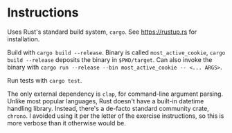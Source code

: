 # Instructions

Uses Rust's standard build system, `cargo`. See https://rustup.rs for installation.

Build with `cargo build --release`. Binary is called `most_active_cookie`, `cargo build --release` deposits the binary in `$PWD/target`. Can also invoke the binary with `cargo run --release --bin most_active_cookie -- <... ARGS>`.

Run tests with `cargo test`.

The only external dependency is `clap`, for command-line argument parsing. Unlike most popular languages, Rust doesn't have a built-in datetime handling library. Instead, there's a de-facto standard community crate, `chrono`. I avoided using it per the letter of the exercise instructions, so this is more verbose than it otherwise would be.